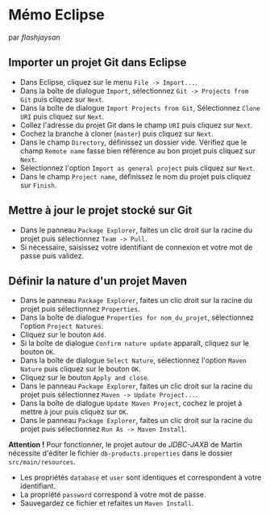 # Mémo Eclipse

par *flashjaysan*

## Importer un projet Git dans Eclipse

- Dans Eclipse, cliquez sur le menu `File -> Import...`.
- Dans la boîte de dialogue `Import`, sélectionnez `Git -> Projects from Git` puis cliquez sur `Next`.
- Dans la boîte de dialogue `Import Projects from Git`, Sélectionnez `Clone URI` puis cliquez sur `Next`.
- Collez l'adresse du projet Git dans le champ `URI` puis cliquez sur `Next`.
- Cochez la branche à cloner (`master`) puis cliquez sur `Next`.
- Dans le champ `Directory`, définissez un dossier vide. Vérifiez que le champ `Remote name` fasse bien référence au bon projet puis cliquez sur `Next`.
- Sélectionnez l'option `Import as general project` puis cliquez sur `Next`.
- Dans le champ `Project name`, définissez le nom du projet puis cliquez sur `Finish`.

## Mettre à jour le projet stocké sur Git

- Dans le panneau `Package Explorer`, faites un clic droit sur la racine du projet puis sélectionnez `Team -> Pull`.
- Si nécessaire, saisissez votre identifiant de connexion et votre mot de passe puis validez.

## Définir la nature d'un projet Maven

- Dans le panneau `Package Explorer`, faites un clic droit sur la racine du projet puis sélectionnez `Properties`.
- Dans la boîte de dialogue `Properties for nom_du_projet`, sélectionnez l'option `Project Natures`.
- Cliquez sur le bouton `Add`.
- Si la boîte de dialogue `Confirm nature update` apparaît, cliquez sur le bouton `OK`.
- Dans la boîte de dialogue `Select Nature`, sélectionnez l'option `Maven Nature` puis cliquez sur le bouton `OK`.
- Cliquez sur le bouton `Apply and close`.
- Dans le panneau `Package Explorer`, faites un clic droit sur la racine du projet puis sélectionnez `Maven -> Update Project...`.
- Dans la boîte de dialogue `Update Maven Project`, cochez le projet à mettre à jour puis cliquez sur `OK`.
- Dans le panneau `Package Explorer`, faites un clic droit sur la racine du projet puis sélectionnez `Run As -> Maven Install`.

**Attention !** Pour fonctionner, le projet autour de *JDBC-JAXB* de Martin nécessite d'éditer le fichier `db-products.properties` dans le dossier `src/main/resources`.

- Les propriétés `database` et `user` sont identiques et correspondent à votre identifiant.
- La propriété `password` correspond à votre mot de passe.
- Sauvegardez ce fichier et refaites un `Maven Install`.
